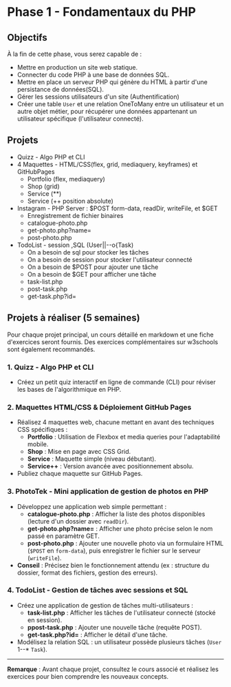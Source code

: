 # Phase 1 - Fondamentaux du PHP

## Objectifs

À la fin de cette phase, vous serez capable de :

- Mettre en production un site web statique.
- Connecter du code PHP à une base de données SQL.
- Mettre en place un serveur PHP qui génère du HTML à partir d'une persistance de données(SQL).
- Gérer les sessions utilisateurs d'un site (Authentification)
- Créer une table `User` et une relation OneToMany entre un utilisateur et un autre objet métier, pour récupérer une données appartenant un utilisateur spécifique (l'utilisateur connecté).

## Projets 

- Quizz - Algo PHP et CLI
- 4 Maquettes - HTML/CSS(flex, grid, mediaquery, keyframes) et GitHubPages
  - Portfolio (flex, mediaquery)
  - Shop (grid)
  - Service (**)
  - Service (++ position absolute)
- Instagram - PHP Server : $POST form-data, readDir, writeFile, et $GET
  - Enregistrement de fichier binaires
  - catalogue-photo.php
  - get-photo.php?name=
  - post-photo.php
- TodoList - session ,SQL (User||--o{Task)
  - On a besoin de sql pour stocker les tâches
  - On a besoin de session pour stocker l'utilisateur connecté
  - On a besoin de $POST pour ajouter une tâche
  - On a besoin de $GET pour afficher une tâche
  - task-list.php
  - post-task.php
  - get-task.php?id=


## Projets à réaliser (5 semaines)

Pour chaque projet principal, un cours détaillé en markdown et une fiche d'exercices seront fournis. Des exercices complémentaires sur w3schools sont également recommandés.

### 1. Quizz - Algo PHP et CLI
- Créez un petit quiz interactif en ligne de commande (CLI) pour réviser les bases de l'algorithmique en PHP.

### 2. Maquettes HTML/CSS & Déploiement GitHub Pages
- Réalisez 4 maquettes web, chacune mettant en avant des techniques CSS spécifiques :
  - **Portfolio** : Utilisation de Flexbox et media queries pour l'adaptabilité mobile.
  - **Shop** : Mise en page avec CSS Grid.
  - **Service** : Maquette simple (niveau débutant).
  - **Service++** : Version avancée avec positionnement absolu.
- Publiez chaque maquette sur GitHub Pages.

### 3. PhotoTek - Mini application de gestion de photos en PHP
- Développez une application web simple permettant :
  - **catalogue-photo.php** : Afficher la liste des photos disponibles (lecture d'un dossier avec `readDir`).
  - **get-photo.php?name=** : Afficher une photo précise selon le nom passé en paramètre GET.
  - **post-photo.php** : Ajouter une nouvelle photo via un formulaire HTML (`$POST` en `form-data`), puis enregistrer le fichier sur le serveur (`writeFile`).
- **Conseil** : Précisez bien le fonctionnement attendu (ex : structure du dossier, format des fichiers, gestion des erreurs).

### 4. TodoList - Gestion de tâches avec sessions et SQL
- Créez une application de gestion de tâches multi-utilisateurs :
  - **task-list.php** : Afficher les tâches de l'utilisateur connecté (stocké en session).
  - **ppost-task.php** : Ajouter une nouvelle tâche (requête POST).
  - **get-task.php?id=** : Afficher le détail d'une tâche.
- Modélisez la relation SQL : un utilisateur possède plusieurs tâches (`User` 1--* `Task`).

---

**Remarque** : Avant chaque projet, consultez le cours associé et réalisez les exercices pour bien comprendre les nouveaux concepts.

<!-- 
---

## 1. Mettre en production un site web statique

Un site statique est composé de fichiers HTML, CSS et JS. Pour le mettre en production :

1. Créez un dossier avec vos fichiers :
    ```
    /mon-site/
      index.html
      style.css
      script.js
    ```
2. Placez ce dossier sur un serveur web (Apache, Nginx, etc.).
3. Accédez à `http://localhost/mon-site/index.html` pour voir votre site.

**Exemple de fichier `index.html` :**
```html
<!DOCTYPE html>
<html>
<head>
  <title>Mon Site Statique</title>
  <link rel="stylesheet" href="style.css">
</head>
<body>
  <h1>Bienvenue sur mon site statique !</h1>
  <script src="script.js"></script>
</body>
</html>
```

---

## 2. Générer du HTML avec PHP et persistance de données

### Installer un serveur PHP

- Installez XAMPP, WAMP, ou utilisez la commande :
  ```
  php -S localhost:8000
  ```
- Placez vos fichiers `.php` dans le dossier du serveur.

### Exemple de génération de HTML avec PHP

```php
<?php
// data.php
$users = [
    ['id' => 1, 'name' => 'Alice'],
    ['id' => 2, 'name' => 'Bob'],
];
?>
<!DOCTYPE html>
<html>
<head>
  <title>Liste des utilisateurs</title>
</head>
<body>
  <h1>Utilisateurs</h1>
  <ul>
    <?php foreach ($users as $user): ?>
      <li><?= htmlspecialchars($user['name']) ?></li>
    <?php endforeach; ?>
  </ul>
</body>
</html>
```

---

## 3. Connexion à une base de données SQL avec PDO

### Créer une base de données et une table

```sql
CREATE DATABASE testdb;
USE testdb;
CREATE TABLE users (
    id INT AUTO_INCREMENT PRIMARY KEY,
    name VARCHAR(100) NOT NULL
);
```

### Connexion PDO et requêtes préparées

```php
<?php
$pdo = new PDO('mysql:host=localhost;dbname=testdb', 'root', 'motdepasse');
$stmt = $pdo->prepare('INSERT INTO users (name) VALUES (:name)');
$stmt->execute(['name' => 'Charlie']);

$stmt = $pdo->prepare('SELECT * FROM users');
$stmt->execute();
$users = $stmt->fetchAll(PDO::FETCH_ASSOC);
?>
<ul>
  <?php foreach ($users as $user): ?>
    <li><?= htmlspecialchars($user['name']) ?></li>
  <?php endforeach; ?>
</ul>
```

---

## 4. Table User et relation OneToMany

### Exemple : Un utilisateur et ses articles

#### Création des tables

```sql
CREATE TABLE users (
    id INT AUTO_INCREMENT PRIMARY KEY,
    name VARCHAR(100) NOT NULL
);

CREATE TABLE articles (
    id INT AUTO_INCREMENT PRIMARY KEY,
    user_id INT,
    title VARCHAR(255),
    content TEXT,
    FOREIGN KEY (user_id) REFERENCES users(id)
);
```

#### Insérer des données

```sql
INSERT INTO users (name) VALUES ('Alice');
INSERT INTO articles (user_id, title, content) VALUES (1, 'Premier article', 'Contenu...');
```

#### Récupérer les articles d'un utilisateur

```php
<?php
session_start();
$_SESSION['user_id'] = 1; // Simuler un utilisateur connecté

$pdo = new PDO('mysql:host=localhost;dbname=testdb', 'root', 'motdepasse');
$stmt = $pdo->prepare('SELECT * FROM articles WHERE user_id = :user_id');
$stmt->execute(['user_id' => $_SESSION['user_id']]);
$articles = $stmt->fetchAll(PDO::FETCH_ASSOC);
?>
<ul>
  <?php foreach ($articles as $article): ?>
    <li><?= htmlspecialchars($article['title']) ?></li>
  <?php endforeach; ?>
</ul>
```

---

## Conclusion

En suivant ce cours et en testant les exemples, vous serez capable de :

- Déployer un site statique.
- Générer du HTML dynamique avec PHP.
- Utiliser PDO pour interagir avec une base de données.
- Gérer des relations entre tables et exploiter les sessions PHP pour personnaliser l'affichage selon l'utilisateur connecté.
 -->

